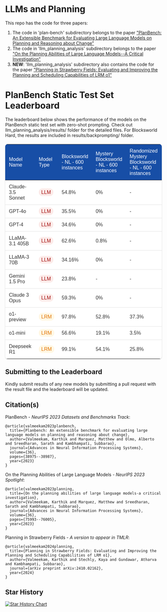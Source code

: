 # LLMs and Planning

This repo has the code for three papers:
1. The code in 'plan-bench' subdirectory belongs to the paper ["PlanBench: An Extensible Benchmark for Evaluating Large Language Models on Planning and Reasoning about Change"](https://arxiv.org/abs/2206.10498)
2. The code in 'llm_planning_analysis' subdirectory belongs to the paper ["On the Planning Abilities of Large Language Models--A Critical Investigation"](https://arxiv.org/abs/2305.15771)
3. **NEW**: 'llm_planning_analysis' subdirectory also contains the code for the paper ["Planning in Strawberry Fields:
Evaluating and Improving the Planning and
Scheduling Capabilities of LRM o1"](https://arxiv.org/pdf/2410.02162)

# PlanBench Static Test Set Leaderboard

The leaderboard below shows the performance of the models on the PlanBench static test set with zero-shot prompting. Check out llm_planning_analysis/results/ folder for the detailed files. For Blocksworld Hard, the results are included in results/backprompting/ folder.

<link href="https://fonts.googleapis.com/css2?family=Google+Sans:wght@400;500&display=swap" rel="stylesheet">

<style>
.planbench-table {
    width: 100%;
    border-collapse: collapse;
    font-family: 'Google Sans', sans-serif;
    margin: 20px 0;
    background: white;
    border-radius: 8px;
    overflow: hidden;
    box-shadow: 0 1px 3px rgba(0,0,0,0.2);
}

.percentage-low {
    color: rgba(219, 68, 55, 0.8) !important; 
}

.percentage-mid {
    color: rgba(251, 188, 4, 0.8) !important;
}

.percentage-high {
    color: rgba(15, 157, 88, 0.8) !important; 
}

.planbench-table th {
    background: #174EA6;
    color: white;
    font-weight: 500;
    padding: 12px;
    text-align: left;
    cursor: pointer;
    transition: background-color 0.2s;
}

.planbench-table th:hover {
    background: #357abd;
}

.planbench-table td {
    padding: 12px;
    border-bottom: 1px solid #e0e0e0;
    color: #333;
}

.planbench-table tr:last-child td {
    border-bottom: none;
}
.planbench-table tr:hover {
    background-color: #f1f3f4;
}

.sort-arrow {
    display: inline-block;
    width: 0;
    height: 0;
    margin-left: 5px;
    vertical-align: middle;
}

.sort-arrow.asc {
    border-left: 4px solid transparent;
    border-right: 4px solid transparent;
    border-bottom: 4px solid white;
}

.sort-arrow.desc {
    border-left: 4px solid transparent;
    border-right: 4px solid transparent;
    border-top: 4px solid white;
}
</style>

<table class="planbench-table">
  <thead>
    <tr>
      <th onclick="sortTable(0)">Model Name<span class="sort-arrow"></span></th>
      <th onclick="sortTable(1)">Model Type<span class="sort-arrow"></span></th>
      <th onclick="sortTable(2)">Blocksworld - NL - 600 instances <span class="sort-arrow"></span></th>
      <th onclick="sortTable(3)">Mystery Blocksworld - NL - 600 instances<span class="sort-arrow"></span></th>
      <th onclick="sortTable(4)">Randomized Mystery Blocksworld - NL - 600 instances<span class="sort-arrow"></span></th>
      <th onclick="sortTable(5)">Blocksworld Hard - PDDL - 110 instances <span class="sort-arrow"></span></th>
    </tr>
  </thead>
  <tbody>
    <tr>
      <td>Claude-3.5 Sonnet</td>
      <td><span style="background-color: rgba(219, 68, 55, 0.1); color: #A50E0E; padding: 4px 8px; border-radius: 12px;">LLM</span></td>
      <td>54.8%</td>
      <td>0%</td>
      <td>-</td>
      <td>-</td>
    </tr>
    <tr>
      <td>GPT-4o</td>
      <td><span style="background-color: rgba(219, 68, 55, 0.1); color: #A50E0E; padding: 4px 8px; border-radius: 12px;">LLM</span></td>
      <td>35.5%</td>
      <td>0%</td>
      <td>-</td>
      <td>-</td>
    </tr>
    <tr>
      <td>GPT-4</td>
      <td><span style="background-color: rgba(219, 68, 55, 0.1); color: #A50E0E; padding: 4px 8px; border-radius: 12px;">LLM</span></td>
      <td>34.6%</td>
      <td>0%</td>
      <td>-</td>
      <td>-</td>
    </tr>
    <tr>
      <td>LLaMA-3.1 405B</td>
      <td><span style="background-color: rgba(219, 68, 55, 0.1); color: #A50E0E; padding: 4px 8px; border-radius: 12px;">LLM</span></td>
      <td>62.6%</td>
      <td>0.8%</td>
      <td>-</td>
      <td>-</td>
    </tr>
    <tr>
      <td>LLaMA-3 70B</td>
      <td><span style="background-color: rgba(219, 68, 55, 0.1); color: #A50E0E; padding: 4px 8px; border-radius: 12px;">LLM</span></td>
      <td>34.16%</td>
      <td>0%</td>
      <td>-</td>
      <td>-</td>
    </tr>
    <tr>
      <td>Gemini 1.5 Pro</td>
      <td><span style="background-color: rgba(219, 68, 55, 0.1); color: #A50E0E; padding: 4px 8px; border-radius: 12px;">LLM</span></td>
      <td>23.8%</td>
      <td>-</td>
      <td>-</td>
      <td>-</td>
    </tr>
    <tr>
      <td>Claude 3 Opus</td>
      <td><span style="background-color: rgba(219, 68, 55, 0.1); color: #A50E0E; padding: 4px 8px; border-radius: 12px;">LLM</span></td>
      <td>59.3%</td>
      <td>0%</td>
      <td>-</td>
      <td>-</td>
    </tr>
    <!-- LRMs -->
    <tr>
      <td>o1-preview</td>
      <td><span style="background-color: rgba(251, 188, 4, 0.1); color: #E37400; padding: 4px 8px; border-radius: 12px;">LRM</span></td>
      <td>97.8%</td>
      <td>52.8%</td>
      <td>37.3%</td>
      <td>23.65%</td>
    </tr>
    <tr>
      <td>o1-mini</td>
      <td><span style="background-color: rgba(251, 188, 4, 0.1); color: #E37400; padding: 4px 8px; border-radius: 12px;">LRM</span></td>
      <td>56.6%</td>
      <td>19.1%</td>
      <td>3.5%</td>
      <td>10%</td>
    </tr>
    <tr>
      <td>Deepseek R1</td>
      <td><span style="background-color: rgba(251, 188, 4, 0.1); color: #E37400; padding: 4px 8px; border-radius: 12px;">LRM</span></td>
      <td>99.1%</td>
      <td>54.1%</td>
      <td>25.8%</td>
      <td>53.6%</td>
    </tr>
  </tbody>
</table>

<script>
function sortTable(n) {
    var table, rows, switching, i, x, y, shouldSwitch, dir, switchcount = 0;
    table = document.querySelector(".planbench-table");
    switching = true;
    dir = "asc";
    
    // Reset all arrows
    var arrows = table.getElementsByClassName("sort-arrow");
    for(var i = 0; i < arrows.length; i++) {
        arrows[i].className = "sort-arrow";
    }
    
    while (switching) {
        switching = false;
        rows = table.rows;
        
        for (i = 1; i < (rows.length - 1); i++) {
            shouldSwitch = false;
            x = rows[i].getElementsByTagName("TD")[n];
            y = rows[i + 1].getElementsByTagName("TD")[n];
            
            var xValue = x.innerHTML.toLowerCase();
            var yValue = y.innerHTML.toLowerCase();
            
            // If it's a percentage column, convert to number
            if(xValue.includes("%")) {
                xValue = parseFloat(xValue);
                yValue = parseFloat(yValue);
            }
            
            if (dir == "asc") {
                if (xValue > yValue) {
                    shouldSwitch = true;
                    break;
                }
            } else if (dir == "desc") {
                if (xValue < yValue) {
                    shouldSwitch = true;
                    break;
                }
            }
        }
        
        if (shouldSwitch) {
            rows[i].parentNode.insertBefore(rows[i + 1], rows[i]);
            switching = true;
            switchcount++;
        } else {
            if (switchcount == 0 && dir == "asc") {
                dir = "desc";
                switching = true;
            }
        }
    }
    
    // Update arrow
    arrows[n].className = "sort-arrow " + dir;
}
function setPercentageColors() {
    const cells = document.querySelectorAll('.planbench-table tbody td:nth-child(n+3)');
    cells.forEach(cell => {
        const value = cell.textContent.trim();
        if (value !== '-') {
            const percentage = parseFloat(value);
            if (!isNaN(percentage)) {
                cell.classList.remove('percentage-low', 'percentage-mid', 'percentage-high');
                if (percentage < 33) {
                    cell.classList.add('percentage-low');
                } else if (percentage < 66) {
                    cell.classList.add('percentage-mid');
                } else {
                    cell.classList.add('percentage-high');
                }
            }
        }
    });
}

document.addEventListener('DOMContentLoaded', function() {
    setPercentageColors();
    sortTable(3);
    sortTable(3);
});
</script>


## Submitting to the Leaderboard

Kindly submit results of any new models by submitting a pull request with the result file and the leaderboard will be updated.

## Citation(s)

PlanBench - _NeurIPS 2023 Datasets and Benchmarks Track_:
```
@article{valmeekam2023planbench,
  title={Planbench: An extensible benchmark for evaluating large language models on planning and reasoning about change},
  author={Valmeekam, Karthik and Marquez, Matthew and Olmo, Alberto and Sreedharan, Sarath and Kambhampati, Subbarao},
  journal={Advances in Neural Information Processing Systems},
  volume={36},
  pages={38975--38987},
  year={2023}
}
```

On the Planning Abilities of Large Language Models - _NeurIPS 2023 Spotlight_:
```
@article{valmeekam2023planning,
  title={On the planning abilities of large language models-a critical investigation},
  author={Valmeekam, Karthik and Marquez, Matthew and Sreedharan, Sarath and Kambhampati, Subbarao},
  journal={Advances in Neural Information Processing Systems},
  volume={36},
  pages={75993--76005},
  year={2023}
}
```

Planning in Strawberry Fields - _A version to appear in TMLR_:
```
@article{valmeekam2024planning,
  title={Planning in Strawberry Fields: Evaluating and Improving the Planning and Scheduling Capabilities of LRM o1},
  author={Valmeekam, Karthik and Stechly, Kaya and Gundawar, Atharva and Kambhampati, Subbarao},
  journal={arXiv preprint arXiv:2410.02162},
  year={2024}
}
```

## Star History

[![Star History Chart](https://api.star-history.com/svg?repos=karthikv792/LLMs-Planning&type=Date)](https://www.star-history.com/#karthikv792/LLMs-Planning&Date)